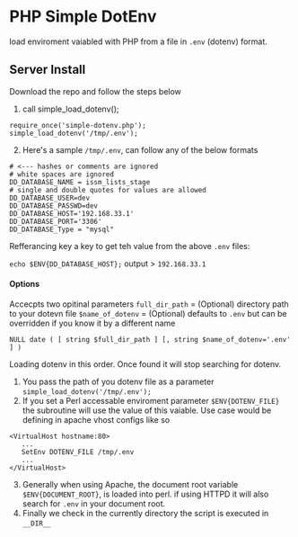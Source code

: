 # PHP Simple DotEnv
load enviroment vaiabled with PHP from a file in `.env` (dotenv) format. 

## Server Install
Download the repo and follow the steps below 
1. call simple_load_dotenv();
```
require_once('simple-dotenv.php');
simple_load_dotenv('/tmp/.env');
```
2. Here's a sample `/tmp/.env`, can follow any of the below formats
```
# <--- hashes or comments are ignored
# white spaces are ignored
DD_DATABASE_NAME = issm_lists_stage
# single and double quotes for values are allowed
DD_DATABASE_USER=dev
DD_DATABASE_PASSWD=dev
DD_DATABASE_HOST='192.168.33.1'
DD_DATABASE_PORT='3306'
DD_DATABASE_Type = "mysql"
```

Refferancing key a key to get teh value from the above `.env` files:

`echo $ENV{DD_DATABASE_HOST};`
output > `192.168.33.1`

#### Options
Accecpts two opitinal parameters
`full_dir_path` = (Optional) directory path to your dotevn file
`$name_of_dotenv` = (Optional) defaults to `.env` but can be overridden if you know it by a different name
```
NULL date ( [ string $full_dir_path ] [, string $name_of_dotenv='.env' ] )
```

Loading dotenv in this order. Once found it will stop searching for dotenv.
1. You pass the path of you dotenv file as a parameter `simple_load_dotenv('/tmp/.env');`
2. If you set a Perl accessable enviroment parameter `$ENV{DOTENV_FILE}` the subroutine will use the value of this vaiable. Use case would be defining in apache vhost configs like so
```
<VirtualHost hostname:80>
   ...
   SetEnv DOTENV_FILE /tmp/.env
   ...
</VirtualHost>
```
3. Generally when using Apache, the document root variable `$ENV{DOCUMENT_ROOT}`, is loaded into perl. if using HTTPD it will also search for `.env` in your document root. 
4. Finally we check in the currently directory the script is executed in `__DIR__`

